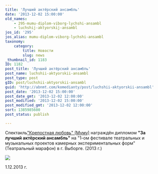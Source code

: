 ```yaml
---
title: 'Лучший актёрский ансамбль'
date: '2013-12-02 15:00:00'
old_names:
    - 295-mumu-diplom-viborg-lychshi-ansambl
    - luchshij-aktyorskij-ansambl
jos_id: '295'
jos_alias: mumu-diplom-viborg-lychshi-ansambl
taxonomy:
    category:
        title: Новости
        slug: news
_thumbnail_id: 1183
ID: 1182
post_title: 'Лучший актёрский ансамбль'
post_name: luchshii-aktyorskii-ansambl
post_type: post
gID: post/luchshii-aktyorskii-ansambl
guid: 'http://abnmt.com/komedianty/post/luchshii-aktyorskii-ansambl'
post_date: '2013-12-02 15:00:00'
post_date_gmt: '2013-12-02 12:00:00'
post_modified: '2013-12-02 15:00:00'
post_modified_gmt: '2013-12-02 12:00:00'
sort: 1385985600
post_status: publish

---
```


Спектакль["Крепостная любовь" (Муму)][0] награждён дипломом **"За лучший актёрский ансамбль"** на "1-ом фестивале театральных и музыкальных проектов камерных экспериментальных форм" (Театральный марафон) в г. Выборге. (2013 г.)


![](image-01.jpg)


1.12.2013 г.

[0]: ../../performance/krepostnaya-lyubov-mumu "Крепостная любовь (Муму)"